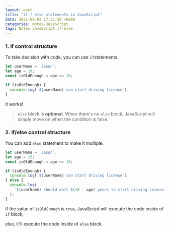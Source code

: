 ```yaml
---
layout: post
title: "if / else statements in JavaScript"
date: 2021-09-03 17:35:50 +0200
categories: Notes-JavaScript
tags: Notes JavaScript if-else
---
```




### 1. if control structure

To take decision with code, you can use `if`statements.



```js
let userName = `Jason`;
let age = 19;
const isOldEnough = age >= 18;

if (isOldEnough) {
  console.log(`${userName} can start driving license`);
}
```

It works!

> `else` block is **optional**. When there's no `else` block, JavaScript will simply move on when the condition is false.

### 2. if/else control structure

You can add `else` statement to make it multiple.

 

```js
let userName = `Jason`;
let age = 15;
const isOldEnough = age >= 18;

if (isOldEnough) {
  console.log(`${userName} can start driving license`);
} else {
  console.log(
    `${userName} should wait ${18 - age} years to start driving license!`
  );
}
```



If the value of `isOldEnough` is `true`, JavaScript will execute the code inside of `if` block,

else, it'll execute the code inside of `else` block.





